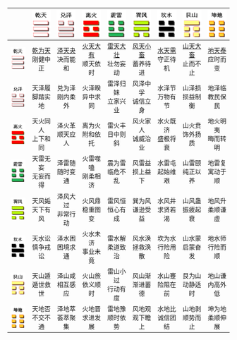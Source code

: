 |       | ![qian](/resources/gua_qian.png) | ![dui](/resources/gua_ze.png) | ![li](/resources/gua_li.png) | ![zhen](/resources/gua_zhen.png) | ![xun](/resources/gua_xun.png) | ![kan](/resources/gua_kan.png) | ![geng](/resources/gua_geng.png) | ![kun](/resources/gua_kun.png) |
|:-----:|:-----:|:-----:|:-----:|:-----:|:-----:|:-----:|:-----:|:-----:|
| ![qian](/resources/gua_qian.png) |   [乾为天](/xuguazhuan/01qian/index.md)<br>刚健中正   |   [泽天夬](/xuguazhuan/43jue/index.md)<br>决而能和   |   [火天大有](/xuguazhuan/14dayou/index.md)<br>顺天依时   |   [雷天大壮](/xuguazhuan/34dazhuang/index.md)<br>壮勿妄动   |   [风天小畜](/xuguazhuan/09xiaoxu/index.md)<br>蓄养待进   |   [水天需](/xuguazhuan/05xu/index.md)<br>守正待机   |   [山天大畜](/xuguazhuan/26daxu/index.md)<br>止而不止   |   [地天泰](/xuguazhuan/11tai/index.md)<br>应时而变   |
| ![dui](/resources/gua_ze.png) |   天泽履<br>脚踏实地   |   兑为泽<br>刚内柔外   |   火泽睽<br>异中求同   |   雷泽归妹<br>立家兴业   |   风泽中孚<br>诚信立身   |   水泽节<br>万物有节   |   山泽损<br>损益制衡   |   地泽临<br>教民保民   |
| ![li](/resources/gua_li.png) |   天火同人<br>上下和同   |   泽火革<br>顺天应人   |   离为火<br>附和依托   |   雷火丰<br>日中则斜   |   风火家人<br>诚威治业   |   水火既济<br>盛极将衰   |   山火贲<br>饰外扬质   |   地火明夷<br>晦而转明   |
| ![zhen](/resources/gua_zhen.png) |   天雷无妄<br>无妄而得   |   泽雷随<br>随时变通   |   火雷噬嗑<br>刚柔相济   |   震为雷<br>临危不乱   |   风雷益<br>损上益下   |   水雷屯<br>起始维艰   |   山雷颐<br>纯正以养   |   地雷复<br>寓动于顺   |
| ![xun](/resources/gua_xun.png) |   天风姤<br>天下有风   |   泽风大过<br>非常行动   |   火风鼎<br>稳重图变   |   雷风恒<br>恒心有成   |   巽为风<br>谦逊受益   |   水风井<br>求贤若渴   |   山风蛊<br>振疲起衰   |   地风升<br>柔顺谦虚   |
| ![kan](/resources/gua_kan.png) |   天水讼<br>慎争戒讼   |   泽水困<br>困境求通   |   火水未济<br>事业未竟   |   雷水解<br>柔道致治   |   风水涣<br>拯救涣散   |   坎为水<br>行险用险   |   山水蒙<br>启蒙奋发   |   地水师<br>行险而顺   |
| ![geng](/resources/gua_geng.png) |   天山遁<br>遁世救世   |   泽山咸<br>相互感应   |   火山旅<br>依义顺时   |   雷山小过<br>行动有度   |   风山渐<br>渐进蓄德   |   水山蹇<br>险阻在前   |   艮为山<br>动静适时   |   地山谦<br>内高外低   |
| ![kun](/resources/gua_kun.png) |   天地否<br>不交不通   |   泽地萃<br>荟萃聚集   |   火地晋<br>求进发展   |   雷地豫<br>顺时依势   |   风地观<br>观下瞻上   |   水地比<br>诚信团结   |   山地剥<br>顺势而止   |   坤为地<br>柔顺伸展   |